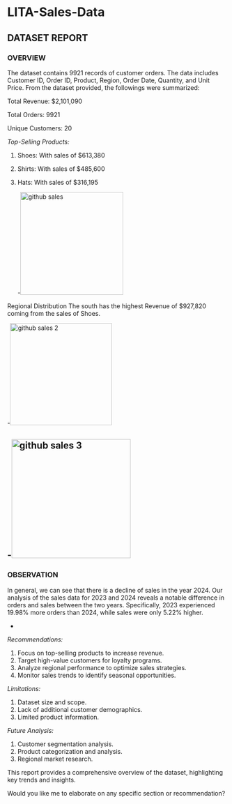 # LITA-Sales-Data




















## DATASET REPORT

### OVERVIEW

The dataset contains  9921 records of customer orders. The data includes Customer ID, Order ID, Product, Region, Order Date, Quantity, and Unit Price. From the dataset provided, the followings were summarized:

Total Revenue: $2,101,090

Total Orders: 9921

Unique Customers: 20

*Top-Selling Products:*

1. Shoes: With sales  of $613,380
2. Shirts: With sales of $485,600
3. Hats: With sales of $316,195

   -<img width="236" alt="github sales" src="https://github.com/user-attachments/assets/a8c379ff-8b3b-49b2-b0b4-2752c483ff47">

Regional Distribution
 The south has the highest Revenue of $927,820 coming from the sales of Shoes.

 -<img width="234" alt="github sales 2" src="https://github.com/user-attachments/assets/18e5b53d-e645-409f-aa44-cf3408667d51">

 -<img width="273" alt="github sales 3" src="https://github.com/user-attachments/assets/d296fc28-0947-43bb-ac7b-2476780faa74">
 ------

 ### OBSERVATION
   In general, we can see that there is a decline of sales in the year 2024. Our analysis of the sales data for 2023 and 2024 reveals a notable difference in orders and sales between the two years. Specifically, 2023 experienced 19.98% more orders than 2024, while sales were only 5.22% higher.

   -



*Recommendations:*

1. Focus on top-selling products to increase revenue.
2. Target high-value customers for loyalty programs.
3. Analyze regional performance to optimize sales strategies.
4. Monitor sales trends to identify seasonal opportunities.

*Limitations:*

1. Dataset size and scope.
2. Lack of additional customer demographics.
3. Limited product information.

*Future Analysis:*

1. Customer segmentation analysis.
2. Product categorization and analysis.
3. Regional market research.

This report provides a comprehensive overview of the dataset, highlighting key trends and insights.

Would you like me to elaborate on any specific section or recommendation?

